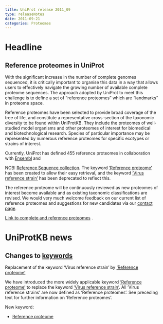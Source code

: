 ```yaml
---
title: UniProt release 2011_09
type: releaseNotes
date: 2011-09-21
categories: Proteomes
---
```


# Headline

## Reference proteomes in UniProt

With the significant increase in the number of complete genomes sequenced, it is critically important to organise this data in a way that allows users to effectively navigate the growing number of available complete proteome sequences. The approach adopted by UniProt to meet this challenge is to define a set of “reference proteomes” which are “landmarks” in proteome space.

Reference proteomes have been selected to provide broad coverage of the tree of life, and constitute a representative cross-section of the taxonomic diversity to be found within UniProtKB. They include the proteomes of well-studied model organisms and other proteomes of interest for biomedical and biotechnological research. Species of particular importance may be represented by numerous reference proteomes for specific ecotypes or strains of interest.

Currently, UniProt has defined 455 reference proteomes in collaboration with [Ensembl](http://www.ensembl.org/index.html) and

NCBI [Reference Sequence collection](http://www.ncbi.nlm.nih.gov/RefSeq/ "RefSeq"). The keyword [‘Reference proteome’](https://www.uniprot.org/keywords/KW-1185) has been created to allow their easy retrieval, and the keyword [‘Virus reference strain’](https://www.uniprot.org/keywords/KW-1019) has been deprecated to reflect this.

The reference proteome will be continuously reviewed as new proteomes of interest become available and as existing taxonomic classifications are revised. We would very much welcome feedback on our current list of reference proteomes and suggestions for new candidates via our [contact page](https://www.uniprot.org/contact).

[Link to complete and reference proteomes](https://www.uniprot.org/taxonomy/complete-proteomes) .

# UniProtKB news

## Changes to [keywords](https://ftp.uniprot.org/pub/databases/uniprot/current_release/knowledgebase/complete/docs/keywlist)

Replacement of the keyword ‘Virus reference strain’ by [‘Reference proteome’](https://www.uniprot.org/keywords/KW-1185)

We have introduced the more widely applicable keyword [‘Reference proteome’](https://www.uniprot.org/keywords/KW-1185) to replace the keyword [‘Virus reference strain’](https://www.uniprot.org/keywords/KW-1019). All ‘Virus reference strains’ are now defined as ‘Reference proteomes’. See preceding text for further information on ‘Reference proteomes’.

New keyword:

-   [Reference proteome](https://www.uniprot.org/keywords/KW-1185)
